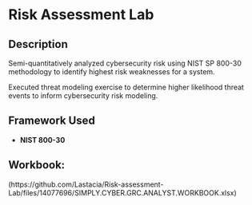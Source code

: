 # Risk Assessment Lab

<h2>Description</h2>
Semi-quantitatively analyzed cybersecurity risk using NIST SP 800-30 methodology to identify highest risk weaknesses for a system.

 Executed threat modeling exercise to determine higher likelihood threat events to inform cybersecurity risk modeling. 
<br />


<h2>Framework Used</h2>

- <b>NIST 800-30</b> 


<h2>Workbook:</h2>
(https://github.com/Lastacia/Risk-assessment-Lab/files/14077696/SIMPLY.CYBER.GRC.ANALYST.WORKBOOK.xlsx)
